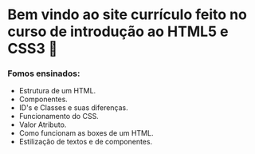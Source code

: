 # Bem vindo ao site currículo feito no curso de introdução ao HTML5 e CSS3 :book:

### Fomos ensinados:

- Estrutura de um HTML.
- Componentes.
- ID's e Classes e suas diferenças.
- Funcionamento do CSS.
- Valor Atributo.
- Como funcionam as boxes de um HTML.
- Estilização de textos e de componentes.
